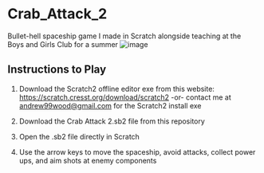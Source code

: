 # Crab_Attack_2
Bullet-hell spaceship game I made in Scratch alongside teaching at the Boys and Girls Club for a summer
![image](https://github.com/user-attachments/assets/d59492ef-a7e0-4374-a74e-3fd2729544c1)

## Instructions to Play
1. Download the Scratch2 offline editor exe from this website: https://scratch.cresst.org/download/scratch2  -or-  contact me at andrew99wood@gmail.com for the Scratch2 install exe

3. Download the Crab Attack 2.sb2 file from this repository
4. Open the .sb2 file directly in Scratch
5. Use the arrow keys to move the spaceship, avoid attacks, collect power ups, and aim shots at enemy components
